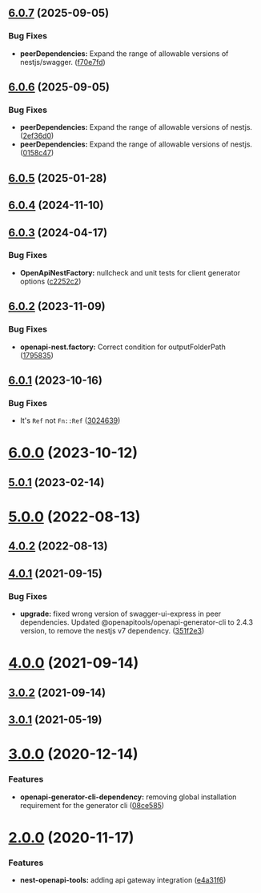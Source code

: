 ## [6.0.7](https://github.com/BeerMoneyDev/nest-openapi-tools/compare/v6.0.6...v6.0.7) (2025-09-05)


### Bug Fixes

* **peerDependencies:** Expand the range of allowable versions of nestjs/swagger. ([f70e7fd](https://github.com/BeerMoneyDev/nest-openapi-tools/commit/f70e7fda33813c581eedc1c31d9d71499c94729e))

## [6.0.6](https://github.com/BeerMoneyDev/nest-openapi-tools/compare/v6.0.5...v6.0.6) (2025-09-05)


### Bug Fixes

* **peerDependencies:** Expand the range of allowable versions of nestjs. ([2ef36d0](https://github.com/BeerMoneyDev/nest-openapi-tools/commit/2ef36d02d1239c7ee951acd5d90268f68a7a2d47))
* **peerDependencies:** Expand the range of allowable versions of nestjs. ([0158c47](https://github.com/BeerMoneyDev/nest-openapi-tools/commit/0158c47dfb3ed7abfc7676c29e6d4059c6fcb89c))

## [6.0.5](https://github.com/BeerMoneyDev/nest-openapi-tools/compare/v6.0.4...v6.0.5) (2025-01-28)

## [6.0.4](https://github.com/BeerMoneyDev/nest-openapi-tools/compare/v6.0.3...v6.0.4) (2024-11-10)

## [6.0.3](https://github.com/BeerMoneyDev/nest-openapi-tools/compare/v6.0.2...v6.0.3) (2024-04-17)


### Bug Fixes

* **OpenApiNestFactory:** nullcheck and unit tests for client generator options ([c2252c2](https://github.com/BeerMoneyDev/nest-openapi-tools/commit/c2252c2034314de1ff5f32fb600c98375718e6dc))

## [6.0.2](https://github.com/BeerMoneyDev/nest-openapi-tools/compare/v6.0.1...v6.0.2) (2023-11-09)


### Bug Fixes

* **openapi-nest.factory:** Correct condition for outputFolderPath ([1795835](https://github.com/BeerMoneyDev/nest-openapi-tools/commit/179583560366b7e139416fb9b1e72fe9f9437ce6))

## [6.0.1](https://github.com/BeerMoneyDev/nest-openapi-tools/compare/v6.0.0...v6.0.1) (2023-10-16)


### Bug Fixes

* It's `Ref` not `Fn::Ref` ([3024639](https://github.com/BeerMoneyDev/nest-openapi-tools/commit/3024639e30f16f41f2bbac8438c9a548c095949f))

# [6.0.0](https://github.com/BeerMoneyDev/nest-openapi-tools/compare/v5.0.1...v6.0.0) (2023-10-12)

## [5.0.1](https://github.com/BeerMoneyDev/nest-openapi-tools/compare/v5.0.0...v5.0.1) (2023-02-14)

# [5.0.0](https://github.com/BeerMoneyDev/nest-openapi-tools/compare/v4.0.2...v5.0.0) (2022-08-13)

## [4.0.2](https://github.com/BeerMoneyDev/nest-openapi-tools/compare/v4.0.1...v4.0.2) (2022-08-13)

## [4.0.1](https://github.com/BeerMoneyDev/nest-openapi-tools/compare/v4.0.0...v4.0.1) (2021-09-15)


### Bug Fixes

* **upgrade:** fixed wrong version of swagger-ui-express in peer dependencies. Updated @openapitools/openapi-generator-cli to 2.4.3 version, to remove the nestjs v7 dependency. ([351f2e3](https://github.com/BeerMoneyDev/nest-openapi-tools/commit/351f2e36e328cd2d9950c43c44d9bf1cac25bc5e))

# [4.0.0](https://github.com/BeerMoneyDev/nest-openapi-tools/compare/v3.0.2...v4.0.0) (2021-09-14)

## [3.0.2](https://github.com/BeerMoneyDev/nest-openapi-tools/compare/v3.0.1...v3.0.2) (2021-09-14)

## [3.0.1](https://github.com/BeerMoneyDev/nest-openapi-tools/compare/v3.0.0...v3.0.1) (2021-05-19)

# [3.0.0](https://github.com/BeerMoneyDev/nest-openapi-tools/compare/v2.0.0...v3.0.0) (2020-12-14)


### Features

* **openapi-generator-cli-dependency:** removing global installation requirement for the generator cli ([08ce585](https://github.com/BeerMoneyDev/nest-openapi-tools/commit/08ce585e6d9559c4420b2e48edec0d28d3de3528))

# [2.0.0](https://github.com/aws-serverless-tools/nest/compare/v1.0.0...v2.0.0) (2020-11-17)


### Features

* **nest-openapi-tools:** adding api gateway integration ([e4a31f6](https://github.com/aws-serverless-tools/nest/commit/e4a31f6935b4438b1151d175f6d54197d9c8a809))
